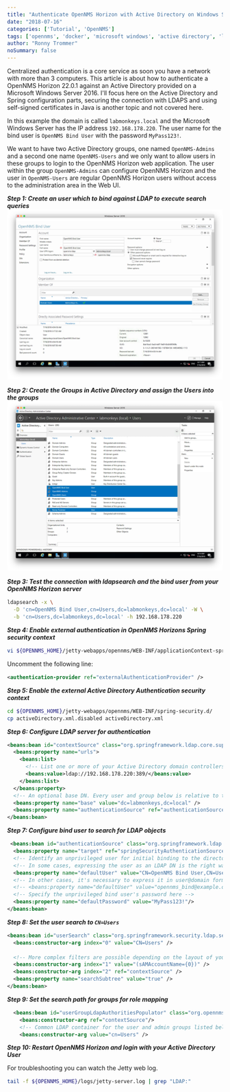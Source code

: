 ```yaml
---
title: "Authenticate OpenNMS Horizon with Active Directory on Windows Server 2016"
date: "2018-07-16"
categories: ['Tutorial', 'OpenNMS']
tags: ['opennms', 'docker', 'microsoft windows', 'active directory', 'ldap']
author: "Ronny Trommer"
noSummary: false
---
```


Centralized authentication is a core service as soon you have a network with more than 3 computers.
This article is about how to authenticate a OpenNMS Horizon 22.0.1 against an Active Directory provided on a Microsoft Windows Server 2016.
I'll focus here on the Active Directory and Spring configuration parts, securing the connection with LDAPS and using self-signed certificates in Java is another topic and not covered here.

In this example the domain is called `labmonkeys.local` and the Microsoft Windows Server has the IP address `192.168.178.220`.
The user name for the bind user is `OpenNMS Bind User` with the password `MyPass123!`.

We want to have two Active Directory groups, one named `OpenNMS-Admins` and a second one name `OpenNMS-Users` and we only want to allow users in these groups to login to the OpenNMS Horizon web application.
The user within the group `OpenNMS-Admins` can configure OpenNMS Horizon and the user in `OpenNMS-Users` are regular OpenNMS Horizon users without access to the administration area in the Web UI.

***Step 1: Create an user which to bind against LDAP to execute search queries***
![](opennms-bind-user.webp)

***Step 2: Create the Groups in Active Directory and assign the Users into the groups***
![](users-and-groups.webp)

***Step 3: Test the connection with ldapsearch and the bind user from your OpenNMS Horizon server***
```bash
ldapsearch -x \
  -D 'cn=OpenNMS Bind User,cn=Users,dc=labmonkeys,dc=local' -W \
  -b 'cn=Users,dc=labmonkeys,dc=local' -h 192.168.178.220
```

***Step 4: Enable external authentication in OpenNMS Horizons Spring security context***
```bash
vi ${OPENNMS_HOME}/jetty-webapps/opennms/WEB-INF/applicationContext-spring-security.xml
```

Uncomment the following line:
```xml
<authentication-provider ref="externalAuthenticationProvider" />
```

***Step 5: Enable the external Active Directory Authentication security context***
```bash
cd ${OPENNMS_HOME}/jetty-webapps/opennms/WEB-INF/spring-security.d/
cp activeDirectory.xml.disabled activeDirectory.xml
```

***Step 6: Configure LDAP server for authentication***
```xml
<beans:bean id="contextSource" class="org.springframework.ldap.core.support.LdapContextSource">
  <beans:property name="urls">
    <beans:list>
      <!-- List one or more of your Active Directory domain controllers here -->
      <beans:value>ldap://192.168.178.220:389/</beans:value>
    </beans:list>
  </beans:property>
  <!-- An optional base DN. Every user and group below is relative to this. -->
  <beans:property name="base" value="dc=labmonkeys,dc=local" />
  <beans:property name="authenticationSource" ref="authenticationSource" />
</beans:bean>
```

***Step 7: Configure bind user to search for LDAP objects***
```xml
 <beans:bean id="authenticationSource" class="org.springframework.ldap.authentication.DefaultValuesAuthenticationSourceDecorator">
  <beans:property name="target" ref="springSecurityAuthenticationSource"/>
  <!-- Identify an unprivileged user for initial binding to the directory -->
  <!-- In some cases, expressing the user as an LDAP DN is the right way -->
  <beans:property name="defaultUser" value="CN=OpenNMS Bind User,CN=Users,DC=labmonkeys,DC=local"/>
  <!-- In other cases, it's necessary to express it in user@domain format -->
  <!-- <beans:property name="defaultUser" value="opennms_bind@example.org"/> -->
  <!-- Specify the unprivileged bind user's password here -->
  <beans:property name="defaultPassword" value="MyPass123!"/>
</beans:bean>
```

***Step 8: Set the user search to `CN=Users`***
```xml
<beans:bean id="userSearch" class="org.springframework.security.ldap.search.FilterBasedLdapUserSearch">
  <beans:constructor-arg index="0" value="CN=Users" />

  <!-- More complex filters are possible depending on the layout of your directory -->
  <beans:constructor-arg index="1" value="(sAMAccountName={0})" />
  <beans:constructor-arg index="2" ref="contextSource" />
  <beans:property name="searchSubtree" value="true" />
</beans:bean>
```

***Step 9: Set the search path for groups for role mapping***
```xml
  <beans:bean id="userGroupLdapAuthoritiesPopulator" class="org.opennms.web.springframework.security.UserGroupLdapAuthoritiesPopulator">
    <beans:constructor-arg ref="contextSource"/>
    <!-- Common LDAP container for the user and admin groups listed below -->
    <beans:constructor-arg value="cn=Users" />
```

***Step 10: Restart OpenNMS Horizon and login with your Active Directory User***

For troubleshooting you can watch the Jetty web log.
```bash
tail -f ${OPENNMS_HOME}/logs/jetty-server.log | grep "LDAP:"
```
